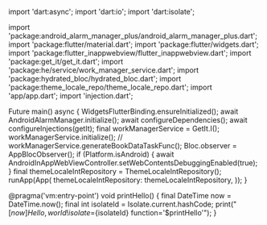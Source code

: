 import 'dart:async';
import 'dart:io';
import 'dart:isolate';

import 'package:android_alarm_manager_plus/android_alarm_manager_plus.dart';
import 'package:flutter/material.dart';
import 'package:flutter/widgets.dart';
import 'package:flutter_inappwebview/flutter_inappwebview.dart';
import 'package:get_it/get_it.dart';
import 'package:he/service/work_manager_service.dart';
import 'package:hydrated_bloc/hydrated_bloc.dart';
import 'package:theme_locale_repo/theme_locale_repo.dart';
import 'app/app.dart';
import 'injection.dart';

Future<void> main() async {
WidgetsFlutterBinding.ensureInitialized();
await AndroidAlarmManager.initialize();
await configureDependencies();
await configureInjections(getIt);
final workManagerService = GetIt.I<WorkManagerService>();
workManagerService.initialize();
// workManagerService.generateBookDataTaskFunc();
Bloc.observer = AppBlocObserver();
if (Platform.isAndroid) {
await AndroidInAppWebViewController.setWebContentsDebuggingEnabled(true);
}
final themeLocaleIntRepository = ThemeLocaleIntRepository();
runApp(App(
themeLocaleIntRepository: themeLocaleIntRepository,
));
}

@pragma('vm:entry-point')
void printHello() {
final DateTime now = DateTime.now();
final int isolateId = Isolate.current.hashCode;
print("[$now] Hello, world! isolate=${isolateId} function='$printHello'");
}
